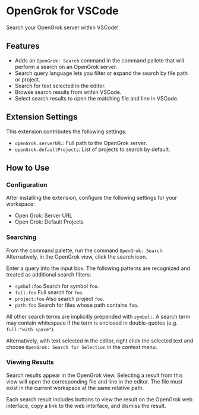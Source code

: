 # OpenGrok for VSCode

Search your OpenGrok server within VSCode!

## Features

- Adds an `OpenGrok: Search` command in the command pallete that will perform a
  search on an OpenGrok server.
- Search query language lets you filter or expand the search by file path or
  project.
- Search for text selected in the editor.
- Browse search results from within VSCode.
- Select search results to open the matching file and line in VSCode.

## Extension Settings

This extension contributes the following settings:

* `openGrok.serverURL`: Full path to the OpenGrok server.
* `openGrok.defaultProjects`: List of projects to search by default.

## How to Use

### Configuration
After installing the extension, configure the following settings for your
workspace:
- Open Grok: Server URL
- Open Grok: Default Projects

### Searching

From the command palette, run the command `OpenGrok: Search`. Alternatively,
in the OpenGrok view, click the search icon.

Enter a query into the input box. The following patterns are recognized and
treated as additional search filters:
- `symbol:foo` Search for symbol `foo`.
- `full:foo` Full search for `foo`.
- `project:foo` Also search project `foo`.
- `path:foo` Search for files whose path contains `foo`.
   
All other search terms are implicitly prepended with `symbol:`. A search term
may contain whitespace if the term is enclosed in double-quotes (e.g.
`full:"with space"`).

Alternatively, with text selected in the editor, right click the selected text
and choose `OpenGrok: Search for Selection` in the context menu.

### Viewing Results

Search results appear in the OpenGrok view. Selecting a result from this view
will open the corresponding file and line in the editor. The file must exist
in the current workspace at the same relative path.

Each search result includes buttons to view the result on the OpenGrok web
interface, copy a link to the web interface, and dismiss the result.